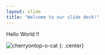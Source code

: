 ```yaml
---
layout: slide
title: "Welcome to our slide deck!"
---
```


Hello World !!

![cherryontop-o-cat](https://octodex.github.com/images/cherryontop-o-cat.png)
{: .center}
